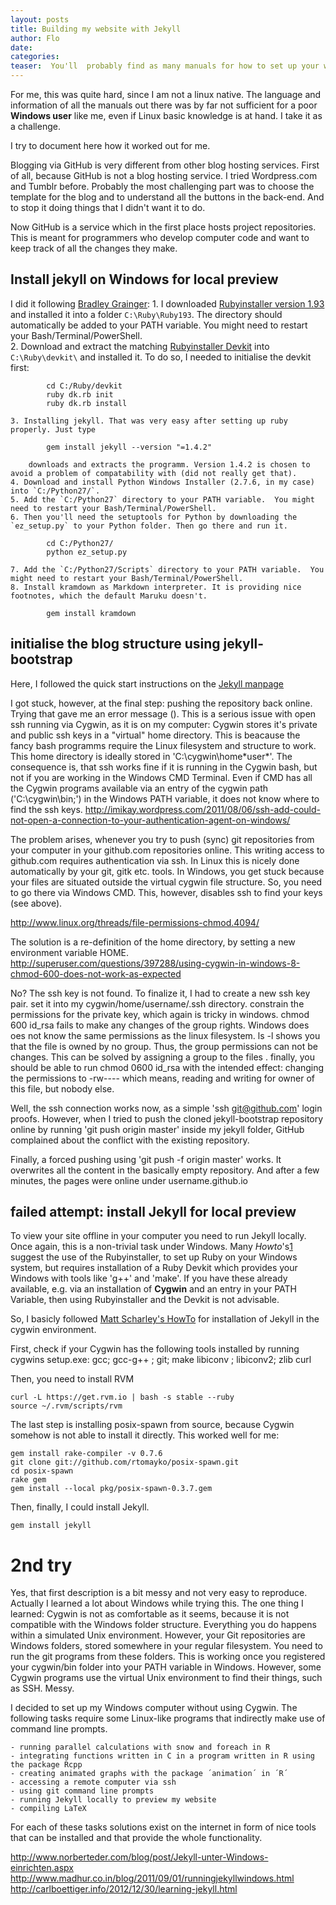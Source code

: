 ```yaml
---
layout: posts
title: Building my website with Jekyll 
author: Flo
date: 
categories:
teaser:  You'll  probably find as many manuals for how to set up your website with Jekyll as you find websites set up with Jekyll. Apparently everybody who tried that fabulous simple static site generator feels the urge to write down how it was done. I admit, I can't resist. So, this post is not for you readers, but for my own records. No warranties. 
---
```


For me, this was quite hard, since I am not a linux native. The language and information of all the manuals out there was by far not sufficient for a poor **Windows user** like me, even if Linux basic knowledge is at hand. I take it as a challenge. 

I try to document here how it worked out for me. 

Blogging via GitHub is very different from other blog hosting services. First of all, because GitHub is not a blog hosting service. I tried Wordpress.com and Tumblr before. Probably the most challenging part was to choose the template for the blog and to understand all the buttons in the back-end. And to stop it doing things that I didn't want it to do.

Now GitHub is a service which in the first place hosts project repositories. This is meant for programmers who develop computer code and want to keep track of all the changes they make. 



## Install jekyll on Windows for local preview

I did it following [Bradley Grainger](http://bradleygrainger.com/2011/09/07/how-to-use-github-pages-on-windows.html): 
	1. I downloaded [Rubyinstaller version 1.93](http://rubyinstaller.org/downloads/) and installed it into a folder `C:\Ruby\Ruby193`. The directory should automatically be added to your PATH variable. You might need to restart your Bash/Terminal/PowerShell.  
	2. Download and extract the matching [Rubyinstaller Devkit](http://rubyinstaller.org/downloads/) into `C:\Ruby\devkit\` and installed it. To do so, I needed to initialise the devkit first: 

			cd C:/Ruby/devkit
			ruby dk.rb init
			ruby dk.rb install
	
	3. Installing jekyll. That was very easy after setting up ruby properly. Just type
	
			gem install jekyll --version "=1.4.2"
			
		downloads and extracts the programm. Version 1.4.2 is chosen to avoid a problem of compatability with (did not really get that). 
	4. Download and install Python Windows Installer (2.7.6, in my case) into `C:/Python27/`.
	5. Add the `C:/Python27` directory to your PATH variable.  You might need to restart your Bash/Terminal/PowerShell. 
	6. Then you'll need the setuptools for Python by downloading the `ez_setup.py` to your Python folder. Then go there and run it. 
		
			cd C:/Python27/
			python ez_setup.py

	7. Add the `C:/Python27/Scripts` directory to your PATH variable.  You might need to restart your Bash/Terminal/PowerShell. 
	8. Install kramdown as Markdown interpreter. It is providing nice footnotes, which the default Maruku doesn't. 
	
			gem install kramdown
	
	
## initialise the blog structure using jekyll-bootstrap 

Here, I followed the quick start instructions on the [Jekyll manpage](http://jekyllbootstrap.com/usage/jekyll-quick-start.html)

I got stuck, however, at the final step: pushing the repository back online. Trying that gave me an error message ().  This is a serious issue with open ssh running via Cygwin, as it is on my computer: Cygwin stores it's private and public ssh keys in a "virtual" home directory. This is beacause the fancy bash programms require the Linux filesystem and structure to work. This home directory is ideally stored in 'C:\cygwin\home\*user*'. The consequence is, that ssh works fine if it is running in the Cygwin bash, but not if you are working in the Windows CMD Terminal. Even if CMD has all the Cygwin programs available via an entry of the cygwin path ('C:\cygwin\bin;') in the Windows PATH variable, it does not know where to find the ssh keys.
 http://imikay.wordpress.com/2011/08/06/ssh-add-could-not-open-a-connection-to-your-authentication-agent-on-windows/  
 
The problem arises, whenever you try to push (sync) git repositories from your computer in your github.com repositories online. This writing access to github.com requires authentication via ssh. In Linux this is nicely done automatically by your git, gitk etc. tools. In Windows, you get stuck because your files are situated outside the virtual cygwin file structure. So, you need to go there via Windows CMD. This, however, disables ssh to find your keys (see above).

http://www.linux.org/threads/file-permissions-chmod.4094/

The solution is a re-definition of the home directory, by setting a new environment variable HOME.  
 http://superuser.com/questions/397288/using-cygwin-in-windows-8-chmod-600-does-not-work-as-expected
 
No? The ssh key is not found. To finalize it, I had to create a new ssh key pair. set it into my cygwin/home/username/.ssh directory. constrain the permissions for the private key, which again is tricky in windows. chmod 600 id_rsa fails to make any changes of the group rights. Windows does oes not know the same permissions as the linux filesystem. ls -l shows you that the file is owned by no group. Thus, the group permissions can not be changes. This can be solved by assigning a group to the files  . finally, you should be able to run chmod 0600 id_rsa with the intended effect: changing the permissions to -rw---- which means, reading and writing for owner of this file, but nobody else. 

Well, the ssh connection works now, as a simple 'ssh git@github.com' login proofs. 
However, when I tried to push the cloned jekyll-bootstrap repository online by running 'git push origin master' inside my jekyll folder, GitHub complained about the conflict with the existing repository.

Finally, a forced pushing using 'git push -f origin master' works. It overwrites all the content in the basically empty repository. And after a few minutes, the pages were online under username.github.io



## failed attempt: install Jekyll for local preview

To view your site offline in your computer you need to run Jekyll locally. Once again, this is a non-trivial task under Windows. Many *Howto*'s[1](http://bradleygrainger.com/2011/09/07/how-to-use-github-pages-on-windows.html) suggest the use of the Rubyinstaller, to set up Ruby on your Windows system, but requires installation of a Ruby Devkit which provides your Windows with tools like 'g++' and 'make'. If you have these already available, e.g. via an installation of **Cygwin** and an entry in your PATH Variable, then using Rubyinstaller and the Devkit is not advisable. 
   
So, I basicly followed [Matt Scharley's HowTo](http://matt.scharley.me/2012/03/10/windows-cygwin-and-jekyll.html) for installation of Jekyll in the cygwin environment.

First, check if your Cygwin has the following tools installed by running cygwins setup.exe: 
	gcc; gcc-g++ ; git; make
    libiconv ; libiconv2; zlib
    curl

Then, you need to install RVM 
	
	curl -L https://get.rvm.io | bash -s stable --ruby
	source ~/.rvm/scripts/rvm

The last step is installing posix-spawn from source, because Cygwin somehow is not able to install it directly. This worked well for me:

	gem install rake-compiler -v 0.7.6
	git clone git://github.com/rtomayko/posix-spawn.git
	cd posix-spawn
	rake gem
	gem install --local pkg/posix-spawn-0.3.7.gem

Then, finally, I could install Jekyll.

	gem install jekyll
	

# 2nd try
Yes, that first description is a bit messy and not very easy to reproduce. Actually I learned a lot about Windows while trying this. The one thing I learned: Cygwin is not as comfortable as it seems, because it is not compatible with the Windows folder structure. Everything you do happens within a simulated Unix environment. However, your Git repositories are Windows folders, stored somewhere in your regular filesystem. You need to run the git programs from these folders. This is working once you registered your cygwin/bin folder into your PATH variable in Windows. However, some Cygwin programs use the virtual Unix environment to find their things, such as SSH. Messy. 

I decided to set up my Windows computer without using Cygwin. The following tasks require some Linux-like programs that indirectly make use of command line prompts.

	- running parallel calculations with snow and foreach in R
	- integrating functions written in C in a program written in R using the package Rcpp
	- creating animated graphs with the package ´animation´ in ´R´
	- accessing a remote computer via ssh
	- using git command line prompts 
	- running Jekyll locally to preview my website
	- compiling LaTeX
	
For each of these tasks solutions exist on the internet in form of nice tools that can be installed and that provide the whole functionality. 

http://www.norberteder.com/blog/post/Jekyll-unter-Windows-einrichten.aspx
http://www.madhur.co.in/blog/2011/09/01/runningjekyllwindows.html
http://carlboettiger.info/2012/12/30/learning-jekyll.html
	
	